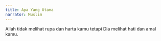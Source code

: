 ```yaml
---
title: Apa Yang Utama
narrator: Muslim
---
```


Allah tidak melihat rupa dan harta kamu tetapi Dia melihat hati dan amal kamu.
